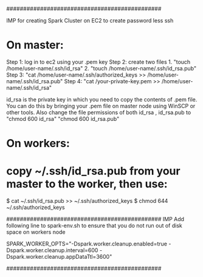 ##############################################

IMP for creating Spark Cluster on EC2 to create password less ssh
# On master: 
Step 1: log in to ec2 using your .pem key
Step 2: create two files 1. "touch /home/user-name/.ssh/id_rsa" 2. "touch /home/user-name/.ssh/id_rsa.pub"
Step 3: "cat /home/user-name/.ssh/authorized_keys >> /home/user-name/.ssh/id_rsa.pub"
Step 4: "cat /your-private-key.pem >> /home/user-name/.ssh/id_rsa" 

id_rsa is the private key in which you need to copy the contents of .pem file. You can do this by bringing your .pem file on master node using WinSCP or other tools.
Also change the file permissions of both id_rsa , id_rsa.pub to "chmod 600 id_rsa" "chmod 600 id_rsa.pub"

# On workers:
# copy ~/.ssh/id_rsa.pub from your master to the worker, then use:
$ cat ~/.ssh/id_rsa.pub >> ~/.ssh/authorized_keys
$ chmod 644 ~/.ssh/authorized_keys



##############################################
IMP Add following line to spark-env.sh to ensure that 
you do not run out of disk space on workers node

SPARK_WORKER_OPTS="-Dspark.worker.cleanup.enabled=true -Dspark.worker.cleanup.interval=600 -Dspark.worker.cleanup.appDataTtl=3600"

##############################################
